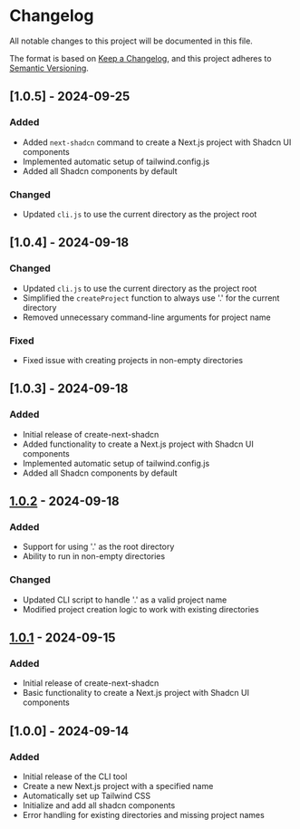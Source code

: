 # Changelog

All notable changes to this project will be documented in this file.

The format is based on [Keep a Changelog](https://keepachangelog.com/en/1.0.0/),
and this project adheres to [Semantic Versioning](https://semver.org/spec/v2.0.0.html).

## [1.0.5] - 2024-09-25

### Added
- Added `next-shadcn` command to create a Next.js project with Shadcn UI components
- Implemented automatic setup of tailwind.config.js
- Added all Shadcn components by default

### Changed
- Updated `cli.js` to use the current directory as the project root

## [1.0.4] - 2024-09-18

### Changed
- Updated `cli.js` to use the current directory as the project root
- Simplified the `createProject` function to always use '.' for the current directory
- Removed unnecessary command-line arguments for project name

### Fixed
- Fixed issue with creating projects in non-empty directories

## [1.0.3] - 2024-09-18

### Added
- Initial release of create-next-shadcn
- Added functionality to create a Next.js project with Shadcn UI components
- Implemented automatic setup of tailwind.config.js
- Added all Shadcn components by default

## [1.0.2] - 2024-09-18

### Added
- Support for using '.' as the root directory
- Ability to run in non-empty directories

### Changed
- Updated CLI script to handle '.' as a valid project name
- Modified project creation logic to work with existing directories

## [1.0.1] - 2024-09-15

### Added
- Initial release of create-next-shadcn
- Basic functionality to create a Next.js project with Shadcn UI components

[1.0.2]: https://github.com/sudsarkar13/starter-apps/compare/v1.0.1...v1.0.2
[1.0.1]: https://github.com/sudsarkar13/starter-apps/releases/tag/v1.0.1

## [1.0.0] - 2024-09-14

### Added
- Initial release of the CLI tool
- Create a new Next.js project with a specified name
- Automatically set up Tailwind CSS
- Initialize and add all shadcn components
- Error handling for existing directories and missing project names
